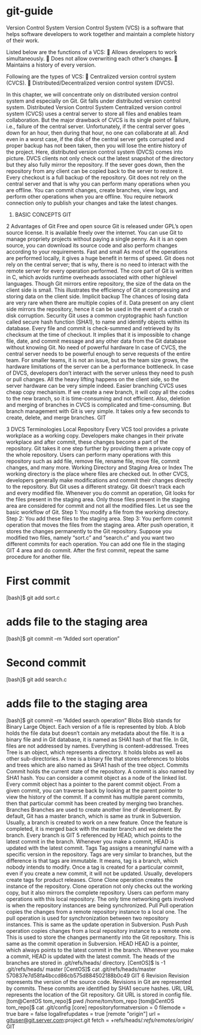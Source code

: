 # git-guide
Version Control System
Version Control System (VCS) is a software that helps software developers to work together and maintain a complete history of their work.

Listed below are the functions of a VCS:
 Allows developers to work simultaneously.
 Does not allow overwriting each other’s changes.
 Maintains a history of every version.

Following are the types of VCS:
 Centralized version control system (CVCS).
 Distributed/Decentralized version control system (DVCS).

In this chapter, we will concentrate only on distributed version control system and especially on Git. Git falls under distributed version control system.
Distributed Version Control System
Centralized version control system (CVCS) uses a central server to store all files
and enables team collaboration. But the major drawback of CVCS is its single
point of failure, i.e., failure of the central server. Unfortunately, if the central
server goes down for an hour, then during that hour, no one can collaborate at
all. And even in a worst case, if the disk of the central server gets corrupted and
proper backup has not been taken, then you will lose the entire history of the
project. Here, distributed version control system (DVCS) comes into picture.
DVCS clients not only check out the latest snapshot of the directory but they
also fully mirror the repository. If the sever goes down, then the repository from
any client can be copied back to the server to restore it. Every checkout is a full
backup of the repository. Git does not rely on the central server and that is why
you can perform many operations when you are offline. You can commit
changes, create branches, view logs, and perform other operations when you
are offline. You require network connection only to publish your changes and
take the latest changes.

1. BASIC CONCEPTS
GIT

2
Advantages of Git
Free and open source
Git is released under GPL’s open source license. It is available freely over the
internet. You can use Git to manage propriety projects without paying a single
penny. As it is an open source, you can download its source code and also
perform changes according to your requirements.
Fast and small
As most of the operations are performed locally, it gives a huge benefit in terms
of speed. Git does not rely on the central server; that is why, there is no need to
interact with the remote server for every operation performed. The core part of
Git is written in C, which avoids runtime overheads associated with other highlevel
languages. Though Git mirrors entire repository, the size of the data on the
client side is small. This illustrates the efficiency of Git at compressing and
storing data on the client side.
Implicit backup
The chances of losing data are very rare when there are multiple copies of it.
Data present on any client side mirrors the repository, hence it can be used in
the event of a crash or disk corruption.
Security
Git uses a common cryptographic hash function called secure hash function
(SHA1), to name and identify objects within its database. Every file and commit
is check-summed and retrieved by its checksum at the time of checkout. It
implies that it is impossible to change file, date, and commit message and any
other data from the Git database without knowing Git.
No need of powerful hardware
In case of CVCS, the central server needs to be powerful enough to serve
requests of the entire team. For smaller teams, it is not an issue, but as the
team size grows, the hardware limitations of the server can be a performance
bottleneck. In case of DVCS, developers don’t interact with the server unless
they need to push or pull changes. All the heavy lifting happens on the client
side, so the server hardware can be very simple indeed.
Easier branching
CVCS uses cheap copy mechanism. If we create a new branch, it will copy all the
codes to the new branch, so it is time-consuming and not efficient. Also, deletion
and merging of branches in CVCS is complicated and time-consuming. But
branch management with Git is very simple. It takes only a few seconds to
create, delete, and merge branches.
GIT

3
DVCS Terminologies
Local Repository
Every VCS tool provides a private workplace as a working copy. Developers
make changes in their private workplace and after commit, these changes
become a part of the repository. Git takes it one step further by providing them
a private copy of the whole repository. Users can perform many operations with
this repository such as add file, remove file, rename file, move file, commit
changes, and many more.
Working Directory and Staging Area or Index
The working directory is the place where files are checked out. In other CVCS,
developers generally make modifications and commit their changes directly to
the repository. But Git uses a different strategy. Git doesn’t track each and
every modified file. Whenever you do commit an operation, Git looks for the files
present in the staging area. Only those files present in the staging area are
considered for commit and not all the modified files.
Let us see the basic workflow of Git.
Step 1: You modify a file from the working directory.
Step 2: You add these files to the staging area.
Step 3: You perform commit operation that moves the files from the staging
area. After push operation, it stores the changes permanently to the Git
repository.
Suppose you modified two files, namely “sort.c” and “search.c” and you want
two different commits for each operation. You can add one file in the staging
GIT
4
area and do commit. After the first commit, repeat the same procedure for
another file.
# First commit
[bash]$ git add sort.c
# adds file to the staging area
[bash]$ git commit –m “Added sort operation”
# Second commit
[bash]$ git add search.c
# adds file to the staging area
[bash]$ git commit –m “Added search operation”
Blobs
Blob stands for Binary Large Object. Each version of a file is represented by
blob. A blob holds the file data but doesn’t contain any metadata about the file.
It is a binary file and in Git database, it is named as SHA1 hash of that file. In
Git, files are not addressed by names. Everything is content-addressed.
Trees
Tree is an object, which represents a directory. It holds blobs as well as other
sub-directories. A tree is a binary file that stores references to blobs and trees
which are also named as SHA1 hash of the tree object.
Commits
Commit holds the current state of the repository. A commit is also named
by SHA1 hash. You can consider a commit object as a node of the linked list.
Every commit object has a pointer to the parent commit object. From a given
commit, you can traverse back by looking at the parent pointer to view the
history of the commit. If a commit has multiple parent commits, then that
particular commit has been created by merging two branches.
Branches
Branches are used to create another line of development. By default, Git has a
master branch, which is same as trunk in Subversion. Usually, a branch is
created to work on a new feature. Once the feature is completed, it is merged
back with the master branch and we delete the branch. Every branch is
GIT
5
referenced by HEAD, which points to the latest commit in the branch. Whenever
you make a commit, HEAD is updated with the latest commit.
Tags
Tag assigns a meaningful name with a specific version in the repository. Tags
are very similar to branches, but the difference is that tags are immutable. It
means, tag is a branch, which nobody intends to modify. Once a tag is created
for a particular commit, even if you create a new commit, it will not be updated.
Usually, developers create tags for product releases.
Clone
Clone operation creates the instance of the repository. Clone operation not only
checks out the working copy, but it also mirrors the complete repository. Users
can perform many operations with this local repository. The only time
networking gets involved is when the repository instances are being
synchronized.
Pull
Pull operation copies the changes from a remote repository instance to a local
one. The pull operation is used for synchronization between two repository
instances. This is same as the update operation in Subversion.
Push
Push operation copies changes from a local repository instance to a remote one.
This is used to store the changes permanently into the Git repository. This is
same as the commit operation in Subversion.
HEAD
HEAD is a pointer, which always points to the latest commit in the branch.
Whenever you make a commit, HEAD is updated with the latest commit. The
heads of the branches are stored in .git/refs/heads/ directory.
[CentOS]$ ls -1 .git/refs/heads/
master
[CentOS]$ cat .git/refs/heads/master
570837e7d58fa4bccd86cb575d884502188b0c49
GIT
6
Revision
Revision represents the version of the source code. Revisions in Git are
represented by commits. These commits are identified by SHA1 secure hashes.
URL
URL represents the location of the Git repository. Git URL is stored in config file.
[tom@CentOS tom_repo]$ pwd
/home/tom/tom_repo
[tom@CentOS tom_repo]$ cat .git/config
[core]
repositoryformatversion = 0
filemode = true
bare = false
logallrefupdates = true
[remote "origin"]
url = gituser@git.server.com:project.git
fetch = +refs/heads/*:refs/remotes/origin/*
GIT
